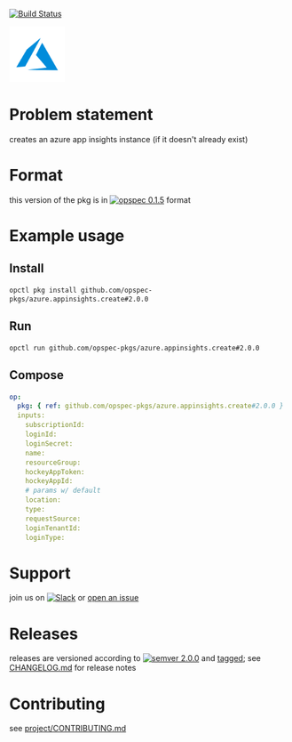 [![Build Status](https://travis-ci.org/opspec-pkgs/azure.appinsights.create.svg?branch=master)](https://travis-ci.org/opspec-pkgs/azure.appinsights.create)

<img src="icon.svg" alt="icon" height="100px">

# Problem statement

creates an azure app insights instance (if it doesn't already exist)

# Format

this version of the pkg is in [![opspec 0.1.5](https://img.shields.io/badge/opspec-0.1.5-brightgreen.svg?colorA=6b6b6b&colorB=fc16be)](https://opspec.io/0.1.5/packages.html) format

# Example usage

## Install

```shell
opctl pkg install github.com/opspec-pkgs/azure.appinsights.create#2.0.0
```

## Run

```
opctl run github.com/opspec-pkgs/azure.appinsights.create#2.0.0
```

## Compose

```yaml
op:
  pkg: { ref: github.com/opspec-pkgs/azure.appinsights.create#2.0.0 }
  inputs:
    subscriptionId:
    loginId:
    loginSecret:
    name:
    resourceGroup:
    hockeyAppToken:
    hockeyAppId:
    # params w/ default
    location:
    type:
    requestSource:
    loginTenantId:
    loginType:
```

# Support

join us on
[![Slack](https://opspec-slackin.herokuapp.com/badge.svg)](https://opspec-slackin.herokuapp.com/)
or
[open an issue](https://github.com/opspec-pkgs/azure.appinsights.create/issues)

# Releases

releases are versioned according to
[![semver 2.0.0](https://img.shields.io/badge/semver-2.0.0-brightgreen.svg)](http://semver.org/spec/v2.0.0.html)
and [tagged](https://git-scm.com/book/en/v2/Git-Basics-Tagging); see
[CHANGELOG.md](CHANGELOG.md) for release notes

# Contributing

see
[project/CONTRIBUTING.md](https://github.com/opspec-pkgs/project/blob/master/CONTRIBUTING.md)
